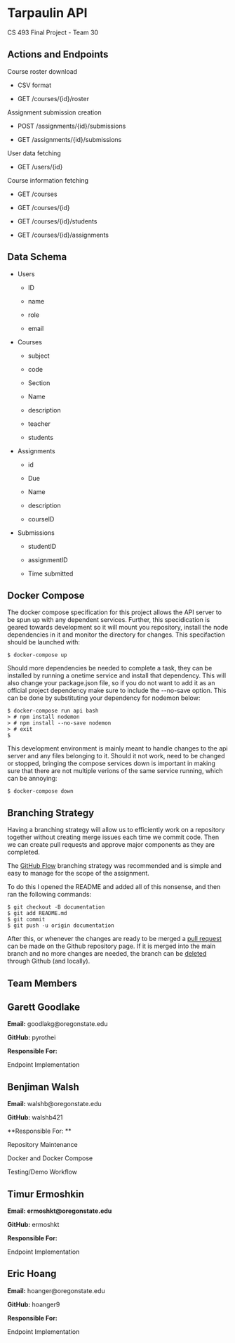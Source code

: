 # Tarpaulin API

CS 493 Final Project - Team 30

## Actions and Endpoints

Course roster download

-   CSV format

-   GET /courses/{id}/roster

Assignment submission creation

-   POST /assignments/{id}/submissions

-   GET /assignments/{id}/submissions

User data fetching

-   GET /users/{id}

Course information fetching

-   GET /courses

-   GET /courses/{id}

-   GET /courses/{id}/students

-   GET /courses/{id}/assignments

## Data Schema

-   Users

    -   ID

    -   name

    -   role

    -   email

-   Courses

    -   subject

    -   code

    -   Section

    -   Name

    -   description

    -   teacher

    -   students

-   Assignments

    -   id

    -   Due

    -   Name

    -   description

    -   courseID

-   Submissions

    -   studentID

    -   assignmentID

    -   Time submitted

## Docker Compose 

The docker compose specification for this project allows the API server to be spun up with any dependent services. 
Further, this specidication is geared towards development so it will mount you repository, install the node dependencies in it and monitor the directory for changes. This specifaction should be launched with:
```
$ docker-compose up
```
Should more dependencies be needed to complete a task, they can be installed by running a onetime service and install that dependency. 
This will also change your package.json file, so if you do not want to add it as an official project dependency make sure to include the --no-save option. This can be done by substituting your dependency for nodemon below: 

```
$ docker-compose run api bash
> # npm install nodemon
> # npm install --no-save nodemon
> # exit
$
```
This development environment is mainly meant to handle changes to the api server and any files belonging to it. 
Should it not work, need to be changed or stopped, bringing the compose services down is important in making sure that there are not multiple verions of the same service running, which can be annoying: 

```
$ docker-compose down
```

## Branching Strategy

Having a branching strategy will allow us to efficiently work on a repository together without creating merge issues each time we commit code. Then we can create pull requests and approve major components as they are completed. 

The [GitHub Flow](https://docs.github.com/en/get-started/quickstart/github-flow) branching strategy was recommended and is simple and easy to manage for the scope of the assignment. 

To do this I opened the README and added all of this nonsense, and then ran the following commands: 

```
$ git checkout -B documentation
$ git add README.md 
$ git commit
$ git push -u origin documentation

```

After this, or whenever the changes are ready to be merged a [pull request](https://github.com/osu-cs493-sp22/final-project-team-30/pulls) can be made on the Github repository page. If it is merged into the main branch and no more changes are needed, the branch can be [deleted](https://github.com/osu-cs493-sp22/final-project-team-30/branches) through Github (and locally).

## Team Members

Garett Goodlake
---------------

**Email:** goodlakg\@oregonstate.edu

**GitHub:** pyrothei

**Responsible For:**

Endpoint Implementation

Benjiman Walsh
--------------

**Email:** walshb\@oregonstate.edu

**GitHub:** walshb421

**Responsible For: **

Repository Maintenance

Docker and Docker Compose

Testing/Demo Workflow

Timur Ermoshkin
---------------

**Email: ermoshkt\@oregonstate.edu**

**GitHub:** ermoshkt

**Responsible For:**

Endpoint Implementation

Eric Hoang
----------

**Email:** hoanger\@oregonstate.edu

**GitHub:** hoanger9

**Responsible For:**

Endpoint Implementation
